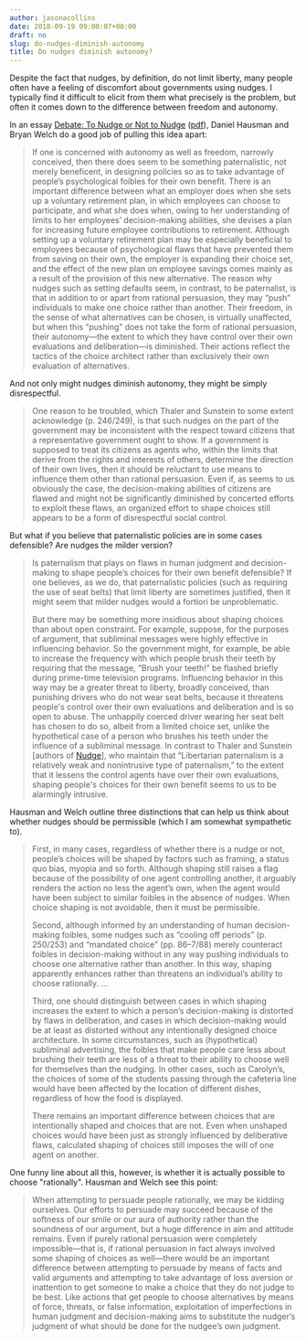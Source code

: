 ```yaml
---
author: jasonacollins
date: 2018-09-19 09:00:07+00:00
draft: no
slug: do-nudges-diminish-autonomy
title: Do nudges diminish autonomy?
---
```


Despite the fact that nudges, by definition, do not limit liberty, many people often have a feeling of discomfort about governments using nudges. I typically find it difficult to elicit from them what precisely is the problem, but often it comes down to the difference between freedom and autonomy.

In an essay [Debate: To Nudge or Not to Nudge](https://doi.org/10.1111/j.1467-9760.2009.00351.x) ([pdf](https://www.researchgate.net/profile/Daniel_Hausman/publication/229562409_Debate_To_Nudge_or_Not_to_Nudge/links/570a43bf08ae8883a1fbc6f4/Debate-To-Nudge-or-Not-to-Nudge.pdf)), Daniel Hausman and Bryan Welch do a good job of pulling this idea apart:


<blockquote>If one is concerned with autonomy as well as freedom, narrowly conceived, then there does seem to be something paternalistic, not merely beneficent, in designing policies so as to take advantage of people’s psychological foibles for their own benefit. There is an important difference between what an employer does when she sets up a voluntary retirement plan, in which employees can choose to participate, and what she does when, owing to her understanding of limits to her employees’ decision-making abilities, she devises a plan for increasing future employee contributions to retirement. Although setting up a voluntary retirement plan may be especially beneficial to employees because of psychological flaws that have prevented them from saving on their own, the employer is expanding their choice set, and the effect of the new plan on employee savings comes mainly as a result of the provision of this new alternative. The reason why nudges such as setting defaults seem, in contrast, to be paternalist, is that in addition to or apart from rational persuasion, they may “push” individuals to make one choice rather than another. Their freedom, in the sense of what alternatives can be chosen, is virtually unaffected, but when this “pushing” does not take the form of rational persuasion, their autonomy—the extent to which they have control over their own evaluations and deliberation—is diminished. Their actions reflect the tactics of the choice architect rather than exclusively their own evaluation of alternatives.</blockquote>


And not only might nudges diminish autonomy, they might be simply disrespectful.


<blockquote>One reason to be troubled, which Thaler and Sunstein to some extent acknowledge (p. 246/249), is that such nudges on the part of the government may be inconsistent with the respect toward citizens that a representative government ought to show. If a government is supposed to treat its citizens as agents who, within the limits that derive from the rights and interests of others, determine the direction of their own lives, then it should be reluctant to use means to influence them other than rational persuasion. Even if, as seems to us obviously the case, the decision-making abilities of citizens are flawed and might not be significantly diminished by concerted efforts to exploit these flaws, an organized effort to shape choices still appears to be a form of disrespectful social control.</blockquote>


But what if you believe that paternalistic policies are in some cases defensible? Are nudges the milder version?


<blockquote>Is paternalism that plays on flaws in human judgment and decision-making to shape people’s choices for their own benefit defensible? If one believes, as we do, that paternalistic policies (such as requiring the use of seat belts) that limit liberty are sometimes justified, then it might seem that milder nudges would a fortiori be unproblematic.

But there may be something more insidious about shaping choices than about open constraint. For example, suppose, for the purposes of argument, that subliminal messages were highly effective in influencing behavior. So the government might, for example, be able to increase the frequency with which people brush their teeth by requiring that the message, “Brush your teeth!” be flashed briefly during prime-time television programs. Influencing behavior in this way may be a greater threat to liberty, broadly conceived, than punishing drivers who do not wear seat belts, because it threatens people's control over their own evaluations and deliberation and is so open to abuse. The unhappily coerced driver wearing her seat belt has chosen to do so, albeit from a limited choice set, unlike the hypothetical case of a person who brushes his teeth under the influence of a subliminal message. In contrast to Thaler and Sunstein [authors of [Nudge](https://www.jasoncollins.blog/thaler-and-sunsteins-nudge/)], who maintain that “Libertarian paternalism is a relatively weak and nonintrusive type of paternalism,” to the extent that it lessens the control agents have over their own evaluations, shaping people's choices for their own benefit seems to us to be alarmingly intrusive.</blockquote>


Hausman and Welch outline three distinctions that can help us think about whether nudges should be permissible (which I am somewhat sympathetic to).


<blockquote>First, in many cases, regardless of whether there is a nudge or not, people’s choices will be shaped by factors such as framing, a status quo bias, myopia and so forth. Although shaping still raises a flag because of the possibility of one agent controlling another, it arguably renders the action no less the agent’s own, when the agent would have been subject to similar foibles in the absence of nudges. When choice shaping is not avoidable, then it must be permissible.

Second, although informed by an understanding of human decision-making foibles, some nudges such as “cooling off periods” (p. 250/253) and “mandated choice” (pp. 86–7/88) merely counteract foibles in decision-making without in any way pushing individuals to choose one alternative rather than another. In this way, shaping apparently enhances rather than threatens an individual’s ability to choose rationally. ...

Third, one should distinguish between cases in which shaping increases the extent to which a person’s decision-making is distorted by flaws in deliberation, and cases in which decision-making would be at least as distorted without any intentionally designed choice architecture. In some circumstances, such as (hypothetical) subliminal advertising, the foibles that make people care less about brushing their teeth are less of a threat to their ability to choose well for themselves than the nudging. In other cases, such as Carolyn’s, the choices of some of the students passing through the cafeteria line would have been affected by the location of different dishes, regardless of how the food is displayed.

There remains an important difference between choices that are intentionally shaped and choices that are not. Even when unshaped choices would have been just as strongly influenced by deliberative flaws, calculated shaping of choices still imposes the will of one agent on another.</blockquote>


One funny line about all this, however, is whether it is actually possible to choose "rationally". Hausman and Welch see this point:


<blockquote>When attempting to persuade people rationally, we may be kidding ourselves. Our efforts to persuade may succeed because of the softness of our smile or our aura of authority rather than the soundness of our argument, but a huge difference in aim and attitude remains. Even if purely rational persuasion were completely impossible—that is, if rational persuasion in fact always involved some shaping of choices as well—there would be an important difference between attempting to persuade by means of facts and valid arguments and attempting to take advantage of loss aversion or inattention to get someone to make a choice that they do not judge to be best. Like actions that get people to choose alternatives by means of force, threats, or false information, exploitation of imperfections in human judgment and decision-making aims to substitute the nudger’s judgment of what should be done for the nudgee’s own judgment.</blockquote>
